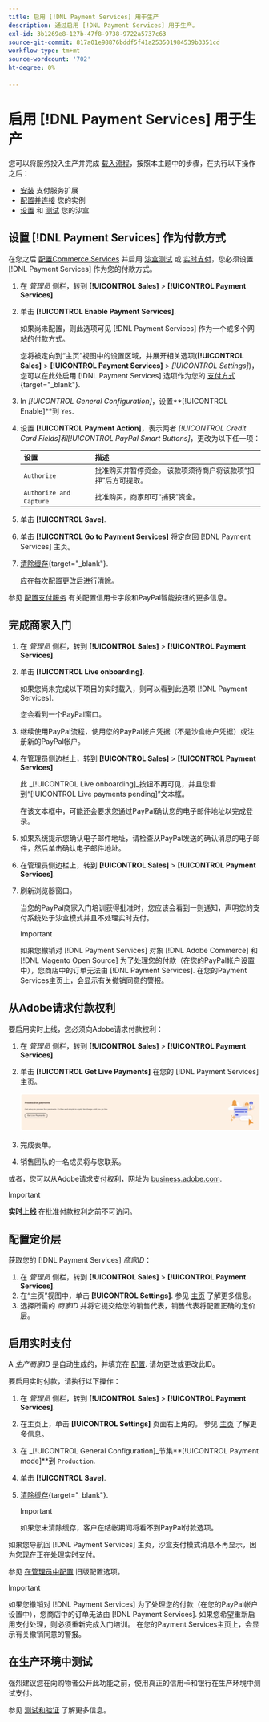 ```yaml
---
title: 启用 [!DNL Payment Services] 用于生产
description: 通过启用 [!DNL Payment Services] 用于生产。
exl-id: 3b1269e8-127b-47f8-9738-9722a5737c63
source-git-commit: 817a01e98876bddf5f41a253501984539b3351cd
workflow-type: tm+mt
source-wordcount: '702'
ht-degree: 0%

---
```


# 启用 [!DNL Payment Services] 用于生产

您可以将服务投入生产并完成 [载入流程](onboard.md)，按照本主题中的步骤，在执行以下操作之后：

* [安装](install.md) 支付服务扩展
* [配置并连接](connect.md) 您的实例
* [设置](sandbox.md) 和 [测试](test-validate.md) 您的沙盒

## 设置 [!DNL Payment Services] 作为付款方式

在您之后 [配置Commerce Services](connect.md#configure-commerce-services) 并启用 [沙盒测试](sandbox.md#enable-sandbox-testing) 或 [实时支付](#enable-live-payments)，您必须设置 [!DNL Payment Services] 作为您的付款方式。

1. 在 _管理员_ 侧栏，转到 **[!UICONTROL Sales]** > **[!UICONTROL Payment Services]**.
1. 单击 **[!UICONTROL Enable Payment Services]**.

   如果尚未配置，则此选项可见 [!DNL Payment Services] 作为一个或多个网站的付款方式。

   您将被定向到“主页”视图中的设置区域，并展开相关选项(**[!UICONTROL Sales]** > **[!UICONTROL Payment Services]** > _[!UICONTROL Settings]_)，您可以在此处启用 [!DNL Payment Services] 选项作为您的 [支付方式](https://docs.magento.com/user-guide/configuration/sales/payment-methods.html){target="_blank"}.

1. In _[!UICONTROL General Configuration]_，设置&#x200B;**[!UICONTROL Enable]**到 `Yes`.
1. 设置 **[!UICONTROL Payment Action]**，表示两者 _[!UICONTROL Credit Card Fields]_和_[!UICONTROL PayPal Smart Buttons]_，更改为以下任一项：

   | 设置 | 描述 |
   |---|---|
   | `Authorize` | 批准购买并暂停资金。 该款项须待商户将该款项“扣押”后方可提取。 |
   | `Authorize and Capture` | 批准购买，商家即可“捕获”资金。 |

1. 单击 **[!UICONTROL Save]**.
1. 单击 **[!UICONTROL Go to Payment Services]** 将定向回 [!DNL Payment Services] 主页。
1. [清除缓存](https://docs.magento.com/user-guide/system/cache-management.html){target="_blank"}.

   应在每次配置更改后进行清除。

参见 [配置支付服务](settings.md) 有关配置信用卡字段和PayPal智能按钮的更多信息。

## 完成商家入门

1. 在 _管理员_ 侧栏，转到 **[!UICONTROL Sales]** > **[!UICONTROL Payment Services]**.
1. 单击 **[!UICONTROL Live onboarding]**.

   如果您尚未完成以下项目的实时载入，则可以看到此选项 [!DNL Payment Services].

   您会看到一个PayPal窗口。

1. 继续使用PayPal流程，使用您的PayPal帐户凭据（不是沙盒帐户凭据）或注册新的PayPal帐户。
1. 在管理员侧边栏上，转到 **[!UICONTROL Sales]** > **[!UICONTROL Payment Services]**

   此 _[!UICONTROL Live onboarding]_按钮不再可见，并且您看到“[!UICONTROL Live payments pending]”文本框。

   在该文本框中，可能还会要求您通过PayPal确认您的电子邮件地址以完成登录。

1. 如果系统提示您确认电子邮件地址，请检查从PayPal发送的确认消息的电子邮件，然后单击确认电子邮件地址。
1. 在管理员侧边栏上，转到 **[!UICONTROL Sales]** > **[!UICONTROL Payment Services]**.
1. 刷新浏览器窗口。

   当您的PayPal商家入门培训获得批准时，您应该会看到一则通知，声明您的支付系统处于沙盒模式并且不处理实时支付。

   >[!IMPORTANT]
   >
   >如果您撤销对 [!DNL Payment Services] 对象 [!DNL Adobe Commerce] 和 [!DNL Magento Open Source] 为了处理您的付款（在您的PayPal帐户设置中），您商店中的订单无法由 [!DNL Payment Services]. 在您的Payment Services主页上，会显示有关撤销同意的警报。

## 从Adobe请求付款权利

要启用实时上线，您必须向Adobe请求付款权利：

1. 在 _管理员_ 侧栏，转到 **[!UICONTROL Sales]** > **[!UICONTROL Payment Services]**.
1. 单击 **[!UICONTROL Get Live Payments]** 在您的 [!DNL Payment Services] 主页。

   ![请求授权](assets/request-entitlements.png)

1. 完成表单。
1. 销售团队的一名成员将与您联系。

或者，您可以从Adobe请求支付权利，网址为 [business.adobe.com](https://business.adobe.com/resources/payment-services.html).

>[!IMPORTANT]
>
>**实时上线** 在批准付款权利之前不可访问。

## 配置定价层

获取您的 [!DNL Payment Services] _商家ID_：


1. 在 _管理员_ 侧栏，转到 **[!UICONTROL Sales]** > **[!UICONTROL Payment Services]**.
1. 在“主页”视图中，单击 **[!UICONTROL Settings]**. 参见 [主页](payments-home.md) 了解更多信息。
1. 选择所需的 _商家ID_ 并将它提交给您的销售代表，销售代表将配置正确的定价层。

## 启用实时支付

A _生产商家ID_ 是自动生成的，并填充在 [配置](configure-admin.md). 请勿更改或更改此ID。

要启用实时付款，请执行以下操作：

1. 在 _管理员_ 侧栏，转到 **[!UICONTROL Sales]** > **[!UICONTROL Payment Services]**.
1. 在主页上，单击 **[!UICONTROL Settings]** 页面右上角的。 参见 [主页](payments-home.md) 了解更多信息。
1. 在 _[!UICONTROL General Configuration]_节集&#x200B;**[!UICONTROL Payment mode]**到 `Production`.
1. 单击 **[!UICONTROL Save]**.
1. [清除缓存](https://docs.magento.com/user-guide/system/cache-management.html){target="_blank"}.

   >[!IMPORTANT]
   >
   >如果您未清除缓存，客户在结帐期间将看不到PayPal付款选项。

如果您导航回 [!DNL Payment Services] 主页，沙盒支付模式消息不再显示，因为您现在正在处理实时支付。

参见 [在管理员中配置](configure-admin.md) 旧版配置选项。

>[!IMPORTANT]
>
>如果您撤销对 [!DNL Payment Services] 为了处理您的付款（在您的PayPal帐户设置中），您商店中的订单无法由 [!DNL Payment Services]. 如果您希望重新启用支付处理，则必须重新完成入门培训。 在您的Payment Services主页上，会显示有关撤销同意的警报。

## 在生产环境中测试

强烈建议您在向购物者公开此功能之前，使用真正的信用卡和银行在生产环境中测试支付。

参见 [测试和验证](test-validate.md) 了解更多信息。

